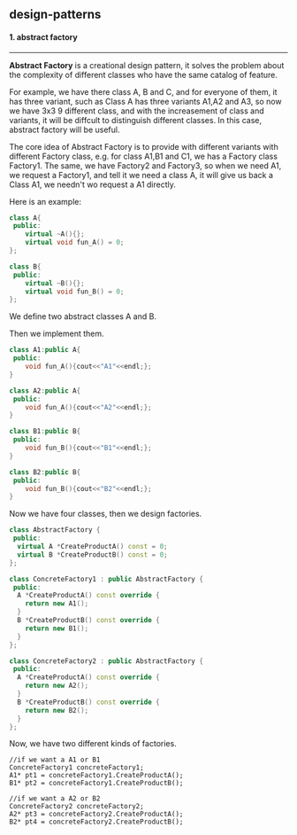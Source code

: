 ## design-patterns

#### 1. abstract factory

---

**Abstract Factory** is a creational design pattern, it solves the problem about the complexity of different classes who have the same catalog of feature. 

For example, we have there class A, B and C, and for everyone of them, it has three variant,  such as Class A has three variants A1,A2 and A3, so now we have 3x3 9 different class, and with the increasement of class and variants, it will be diffcult to distinguish different classes. In this case, abstract factory will be useful.

The core idea of Abstract Factory is to provide with different variants with different Factory class, e.g. for class A1,B1 and C1, we has a Factory class Factory1. The same, we have Factory2 and Factory3, so when we need A1, we request a Factory1, and tell it we need a class A, it will give us back a Class A1, we needn't wo request a A1 directly.

Here is an example:

```C++
class A{
 public:
    virtual ~A(){};
    virtual void fun_A() = 0;
};

class B{
 public:
    virtual ~B(){};
    virtual void fun_B() = 0;
};
```

We define two abstract classes A and B.

Then we implement them.

```c++
class A1:public A{
 public:
    void fun_A(){cout<<"A1"<<endl;};
}

class A2:public A{
 public:
    void fun_A(){cout<<"A2"<<endl;};
}

class B1:public B{
 public:
    void fun_B(){cout<<"B1"<<endl;};
}

class B2:public B{
 public:
    void fun_B(){cout<<"B2"<<endl;};
}

```

Now we have four classes, then we design factories.

```c++
class AbstractFactory {
 public:
  virtual A *CreateProductA() const = 0;
  virtual B *CreateProductB() const = 0;
};

class ConcreteFactory1 : public AbstractFactory {
 public:
  A *CreateProductA() const override {
    return new A1();
  }
  B *CreateProductB() const override {
    return new B1();
  }
};

class ConcreteFactory2 : public AbstractFactory {
 public:
  A *CreateProductA() const override {
    return new A2();
  }
  B *CreateProductB() const override {
    return new B2();
  }
};
```

Now, we have two different kinds of factories.

```
//if we want a A1 or B1
ConcreteFactory1 concreteFactory1;
A1* pt1 = concreteFactory1.CreateProductA();
B1* pt2 = concreteFactory1.CreateProductB();

//if we want a A2 or B2
ConcreteFactory2 concreteFactory2;
A2* pt3 = concreteFactory2.CreateProductA();
B2* pt4 = concreteFactory2.CreateProductB();
```





